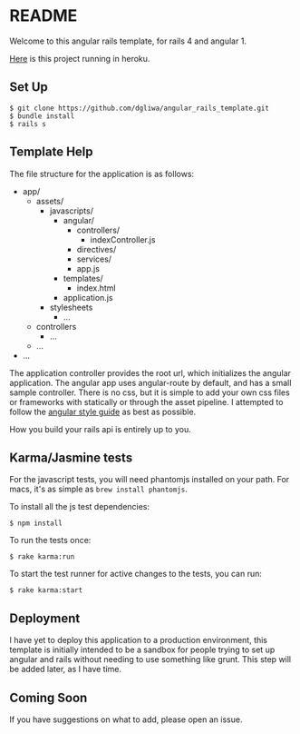 README
==

Welcome to this angular rails template, for rails 4 and angular 1.

[Here](https://rails-angular-app-template.herokuapp.com/) is this project running in heroku.

## Set Up

```
$ git clone https://github.com/dgliwa/angular_rails_template.git
$ bundle install
$ rails s
```

## Template Help
The file structure for the application is as follows:

* app/
	* assets/
		* javascripts/
			* angular/
				* controllers/
					* indexController.js
				* directives/
				* services/
				* app.js
			* templates/
				* index.html
			* application.js
		* stylesheets
			* ...
	* controllers
		* ...
	* ...
* ...


The application controller provides the root url, which initializes the angular application.  The angular app uses angular-route by default, and has a small sample controller.  There is no css, but it is simple to add your own css files or frameworks with statically or through the asset pipeline.  I attempted to follow the [angular style guide](https://github.com/johnpapa/angular-styleguide/blob/master/a1/README.md) as best as possible.

How you build your rails api is entirely up to you.

## Karma/Jasmine tests

For the javascript tests, you will need phantomjs installed on your path.  For macs, it's as simple as `brew install phantomjs`.

To install all the js test dependencies:

```
$ npm install
```
To run the tests once:

```
$ rake karma:run
```
To start the test runner for active changes to the tests, you can run:

```
$ rake karma:start
```



## Deployment

I have yet to deploy this application to a production environment, this template is initially intended to be a sandbox for people trying to set up angular and rails without needing to use something like grunt.  This step will be added later, as I have time.


## Coming Soon
If you have suggestions on what to add, please open an issue.
